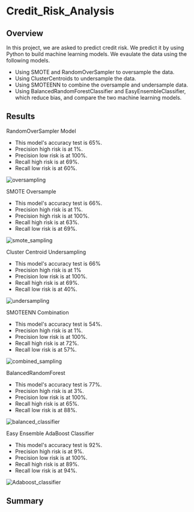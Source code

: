 # Credit_Risk_Analysis
## Overview
In this project, we are asked to predict credit risk. We predict it by using Python to build machine learning models. We evaulate the data using the following models.
- Using SMOTE and RandomOverSampler to oversample the data.
- Using ClusterCentroids to undersample the data. 
- Using SMOTEENN to combine the oversample and undersample data. 
- Using BalancedRandomForestClassifier and EasyEnsembleClassifier, which reduce bias, and compare the two machine learning models. 

## Results
RandomOverSampler Model
- This model's accuracy test is 65%. 
- Precision high risk is at 1%.
- Precision low risk is at 100%.
- Recall high risk is at 69%.
- Recall low risk is at 60%.

![oversampling](https://user-images.githubusercontent.com/80054925/125202478-675b9300-e239-11eb-9239-860c096a93de.png)

SMOTE Oversample
- This model's accuracy test is 66%.
- Precision high risk is at 1%.
- Precision high risk is at 100%.
- Recall high risk is at 63%.
- Recall low risk is at 69%. 

![smote_sampling](https://user-images.githubusercontent.com/80054925/125202749-9fafa100-e23a-11eb-8d8e-8722ad8c67d0.png)

Cluster Centroid Undersampling
- This model's accuracy test is 66%
- Precision high risk is at 1%
- Precision low risk is at 100%. 
- Recall high risk is at 69%.
- Recall low risk is at 40%.

![undersampling](https://user-images.githubusercontent.com/80054925/125202967-cc17ed00-e23b-11eb-8480-2b78ad340ec6.png)


SMOTEENN Combination
- This model's accuracy test is 54%.
- Precision high risk is at 1%.
- Precision low risk is at 100%.
- Recall high risk is at 72%.
- Recall low risk is at 57%.

![combined_sampling](https://user-images.githubusercontent.com/80054925/125202945-ae4a8800-e23b-11eb-9144-55a5fafacf8c.png)

BalancedRandomForest
- This model's accuracy test is 77%.
- Precision high risk is at 3%.
- Precision low risk is at 100%.
- Recall high risk is at 65%.
- Recall low risk is at 88%.

![balanced_classifier](https://user-images.githubusercontent.com/80054925/125203054-53fdf700-e23c-11eb-80ab-7ecc83c58e0d.png)

Easy Ensemble AdaBoost Classifier
- This model's accuracy test is 92%.
- Precision high risk is at 9%.
- Precision low risk is at 100%.
- Recall high risk is at 89%.
- Recall low risk is at 94%.

![Adaboost_classifier](https://user-images.githubusercontent.com/80054925/125203233-3bdaa780-e23d-11eb-8ed7-739950cbc289.png)

## Summary
